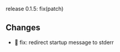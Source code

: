 release 0.1.5: fix(patch)

Changes
--------------------------------------------------------------------------------
- 🔧 fix: redirect startup message to stderr

